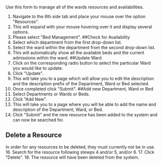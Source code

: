 Use this form to manage all of the wards resources and availabilities. 
1. Navigate to the 6th side tab and place your mouse over the option "Resources".
2. This will expand with your mouse hovering over it and display several options.
3. Please select "Bed Management". 
##Check for Availability
4. Select which department from the first drop-down list. 
5. Select the ward within the department from the second drop-down list.
7. This will automatically show all the available beds and the current admissions within the ward. 
##Update Ward
8. Click on the corresponding radio button to select the particular Ward you would like to update.
9. Click "Update".
10. This will take you to a page which will allow you to edit the description and the description prefix of the Department, Ward or Bed selected.
11. Once completed click "Submit".
##Add new Department, Ward or Bed
12. Select Departments or Wards or Beds.
13. Click "Add New".
14. This will take you to a page where you will be able to add the name and description of the Department, Ward, or Bed. 
15. Click "Submit" and the new resource has been added to the system and can now be searched for. 
## Delete a Resource
In order for any resources to be deleted, they must currently not be in use.
16. Search for the resource following stewps 4 and/or 5, and/or 6. 
17. Click "Delete".
18. The resource will have been deleted from the system. 

